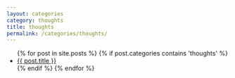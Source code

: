 ```yaml
---
layout: categories
category: thoughts
title: thoughts
permalink: /categories/thoughts/
---
```


<ul>
{% for post in site.posts %}
  {% if post.categories contains 'thoughts' %}
    <li><a href="{{ post.url }}">{{ post.title }}</a></li>
  {% endif %}
{% endfor %}
</ul>